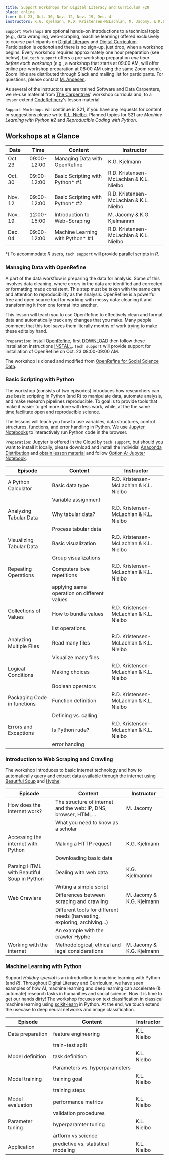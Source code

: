 ```yaml
title: Support Workshops for Digital Literacy and Curriculum F20
place: online
time: Oct 23, Oct. 30, Nov. 12, Nov. 19, Dec. 4
instructors: K.G. Kjelmann, R.D. Kristensen-McLachlan, M. Jacomy, & K.L. Nielbo
```

`Support Workshops` are optional hands-on introductions to a technical topic (e.g., data wrangling, web-scraping, machine learning) offered exclusively to course participants on [Digital Literacy](https://dighumlab.org/dl/) and [Digital Curriculum](https://dighumlab.org/dc/). Participation is _optional_ and there is no sign-up, just drop, when a workshop begins. Every workshop requires approximately one hour preparation (see below), but `tech support` offers a pre-workshop preparation _one hour before each workshop_ (e.g., a workshop that starts at 09:00 AM, will offer online pre-workshop preparation at 08:00 AM using the same Zoom room). Zoom links are distributed through Slack and mailing list for participants. For questions, please contact [M. Andesen](mailto:m.andersen@au.dk?subject=[DL2]%20Support%20Workshops%20F20).

As several of the instructors are are trained Software and Data Carpenters, we re-use material from [The Carpentries](https://carpentries.org/)' workshop curricula and, to a lesser extend [CodeRefinery](https://coderefinery.org/)'s lesson material.

`Support Workshops` will continue in S21, if you have any requests for content or suggestions please write [K.L. Nielbo](mailto:kln@cas.au.dk?subject=[DL2]%20Support%20Workshops%20F20). Planned topics for S21 are _Machine Learning with Python #2_ and _Reproducible Coding with Python_.

## Workshops at a Glance ##
| Date    | Time        | Content             | Instructor          |
| ------- |:-----------:|---------------------| ------------------ |
| Oct. 23 | 09:00-12:00 | Managing Data with OpenRefine | K.G. Kjelmann |
| Oct. 30 | 09:00-12:00 | Basic Scripting with Python* #1 | R.D. Kristensen-McLachlan & K.L. Nielbo |
| Nov. 12 | 09:00-12:00 | Basic Scripting with Python* #2 | R.D. Kristensen-McLachlan & K.L. Nielbo |
| Nov. 19 | 12:00-15:00 | Introduction to Web-Scraping | M. Jacomy & K.G. Kjelmannm |
| Dec. 04 | 09:00-12:00 | Machine Learning with Python* #1 | R.D. Kristensen-McLachlan & K.L. Nielbo |

*) To accommodate _R_ users, `tech support` will provide parallel scripts in _R_.

### Managing Data with OpenRefine ###

A part of the data workflow is preparing the data for analysis. Some of this involves data cleaning, where errors in the data are identified and corrected or formatting made consistent. This step must be taken with the same care and attention to reproducibility as the analysis. OpenRefine is a powerful free and open source tool for working with messy data: cleaning it and transforming it from one format into another.

This lesson will teach you to use OpenRefine to effectively clean and format data and automatically track any changes that you make. Many people comment that this tool saves them literally months of work trying to make these edits by hand.

`Preparation`: install [OpenRefine](https://openrefine.org/), first [DOWNLOAD](https://openrefine.org/download.html) then follow these installation instructions [INSTALL](https://datacarpentry.org/openrefine-socialsci/setup.html). `Tech support` will provide support for installation of OpenRefine on Oct. 23 08:00-09:00 AM.

The workshop is cloned and modified from [OpenRefine for Social Science Data](https://datacarpentry.org/openrefine-socialsci/).

### Basic Scripting with Python ###

The workshop (consists of two episodes) introduces how researchers can use basic scripting in Python (and R) to manipulate data, automate analysis, and make research pipelines reproducible. To goal is to provide tools that make it easier to get more done with less work, while, at the the same time,facilitate open and reproducible science.

The lessons will teach you how to use variables, data structures, control structures, functions, and error handling in Python. We use [Jupyter Notebooks](https://jupyter.org/) to interactively run Python code in the browser.   

`Preparation`: Jupyter is offered in the Cloud by `tech support`, but should you want to install it locally, please download and install the individial [Anaconda Distribution](https://www.anaconda.com/products/individual) and [obtain lesson material](https://swcarpentry.github.io/python-novice-inflammation/setup.html) and follow [Option A: Jupyter Notebook](https://swcarpentry.github.io/python-novice-inflammation/setup.html).

| Episode | Content | Instructor |
| ------ |-------| -------|
| A Python Calculator | Basic data type  | R.D. Kristensen-McLachlan & K.L. Nielbo |
|   | Variable assignment  |   |
| Analyzing Tabular Data | Why tabular data?   | R.D. Kristensen-McLachlan & K.L. Nielbo |
|   | Process tabular data  |   |
| Visualizing Tabular Data | Basic visualization | R.D. Kristensen-McLachlan & K.L. Nielbo |
|   | Group visualizations |   |
| Repeating Operations | Computers love repetitions   | R.D. Kristensen-McLachlan & K.L. Nielbo |
|   | applying same operation on different values |   |
| Collections of Values | How to bundle values  | R.D. Kristensen-McLachlan & K.L. Nielbo |
|   | list operations |   |
| Analyzing Multiple Files |  Read many files  | R.D. Kristensen-McLachlan & K.L. Nielbo |
|   | Visualize many files  |   |
| Logical Conditions |  Making choices | R.D. Kristensen-McLachlan & K.L. Nielbo |
|   | Boolean operators |   |
| Packaging Code in functions | Function definition  | R.D. Kristensen-McLachlan & K.L. Nielbo |
|   | Defining vs. calling  |   |
| Errors and Exceptions | Is Python rude?  | R.D. Kristensen-McLachlan & K.L. Nielbo |
|   | error handing  |   |


### Introduction to Web Scraping and Crawling ###

The workshop introduces to basic internet technology and how to automatically query and extract data available through the internet using [Beautiful Soup](https://www.crummy.com/software/BeautifulSoup/) and [Hyphe](https://hyphe.medialab.sciences-po.fr/):

| Episode | Content | Instructor |
| ------ |-------|------------|
| How does the internet work? | The structure of internet and the web: IP, DNS, browser, HTML...   | M. Jacomy |
|  | What you need to know as a scholar   |   |
| Accessing the internet with Python | Making a HTTP request | K.G. Kjelmann |
|  | Downloading basic data |   |
| Parsing HTML with Beautiful Soup in Python | Dealing with web data | K.G. Kjelmannm |
|  | Writing a simple script |   |
| Web Crawlers | Differences between scraping and crawling  | M. Jacomy & K.G. Kjelmann |
|  | Different tools for different needs (harvesting, exploring, archiving...) |   |
|  | An example with the crawler Hyphe |   |
| Working with the internet | Methodological, ethical and legal considerations |  M. Jacomy & K.G. Kjelmann |

### Machine Learning with Python ###

Support _Holiday special_ is an introduction to machine learning with Python (and _R_). Throughout Digital Literacy and Curriculum, we have seen examples of how AI, machine learning and deep learning can accelerate (& automate) research tasks in humanities and social science. Now it is time to get our hands dirty! The workshop focuses on text classification in classical machine learning using [scikit-learn](https://scikit-learn.org/stable/) in Python. At the end, we touch extend the usecase to deep neural networks and image classification.

| Episode | Content | Instructor |
| ------ |-------|------------|
| Data preparation  | feature engineering | K.L. Nielbo |
|  | train-test split  |  |
| Model definition  | task definition | K.L. Nielbo |
|   | Parameters vs. hyperparameters |  |
| Model training  | training goal  | K.L. Nielbo |
|   | training steps  |  |
| Model evaluation  | performance metrics | K.L. Nielbo |
|   | validation procedures  |  |
| Parameter tuning  | hyperparamter tuning  | K.L. Nielbo |
|   | artform vs science  |  |
| Application | predictive vs. statistical modeling | K.L. Nielbo |
